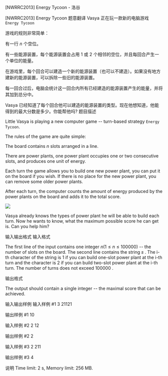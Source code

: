 



[NWRRC2013] Energy Tycoon - 洛谷














[NWRRC2013] Energy Tycoon
题意翻译
Vasya 正在玩一款新的电脑游戏 `Energy Tycoon`

游戏的规则非常简单：

有一行 $n$ 个空位。

有一些能源装置，每个能源装置会占用 $1$ 或 $2$ 个相邻的空位，并且每回合产生一个单位的能量。

在游戏里，每个回合可以建造一个新的能源装置（也可以不建造）。如果没有地方建新的能源装置，可以拆除一些旧的能源装置。

每一回合过后，电脑会统计这一回合内所有已经建造的能源装置产生的能量，并将其加到总分中。

Vasya 已经知道了每个回合他可以建造的能源装置的类型。现在他想知道，他能得到的最大分数是多少。你能帮他吗?
题目描述


Little Vasya is playing a new computer game -- turn-based strategy `Energy Tycoon`.

The rules of the game are quite simple:

The board contains $n$ slots arranged in a line.

There are power plants, one power plant occupies one or two consecutive slots, and produces one unit of energy.

Each turn the game allows you to build one new power plant, you can put it on the board if you wish. If there is no place for the new power plant, you can remove some older power plants.

After each turn, the computer counts the amount of energy produced by the power plants on the board and adds it to the total score.

![](/upload/images2/enegrgytycoon.png)

Vasya already knows the types of power plant he will be able to build each turn. Now he wants to know, what the maximum possible score he can get is. Can you help him?


输入输出格式
输入格式



The first line of the input contains one integer $n (1 \le n \le 100 000)$ -- the number of slots on the board. The second line contains the string $s$ . The i-th character of the string is $1$ if you can build one-slot power plant at the i-th turn and the character is $2$ if you can build two-slot power plant at the i-th turn. The number of turns does not exceed $100 000$ .


输出格式



The output should contain a single integer -- the maximal score that can be achieved.


输入输出样例
输入样例 #1
3
21121

输出样例 #1
10

输入样例 #2
2
12

输出样例 #2
2

输入样例 #3
2
211

输出样例 #3
4

说明
Time limit: 2 s, Memory limit: 256 MB. 








